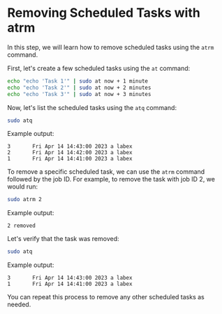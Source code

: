 # Removing Scheduled Tasks with atrm

In this step, we will learn how to remove scheduled tasks using the `atrm` command.

First, let's create a few scheduled tasks using the `at` command:

```bash
echo "echo 'Task 1'" | sudo at now + 1 minute
echo "echo 'Task 2'" | sudo at now + 2 minutes
echo "echo 'Task 3'" | sudo at now + 3 minutes
```

Now, let's list the scheduled tasks using the `atq` command:

```bash
sudo atq
```

Example output:

```
3       Fri Apr 14 14:43:00 2023 a labex
2       Fri Apr 14 14:42:00 2023 a labex
1       Fri Apr 14 14:41:00 2023 a labex
```

To remove a specific scheduled task, we can use the `atrm` command followed by the job ID. For example, to remove the task with job ID 2, we would run:

```bash
sudo atrm 2
```

Example output:

```
2 removed
```

Let's verify that the task was removed:

```bash
sudo atq
```

Example output:

```
3       Fri Apr 14 14:43:00 2023 a labex
1       Fri Apr 14 14:41:00 2023 a labex
```

You can repeat this process to remove any other scheduled tasks as needed.
